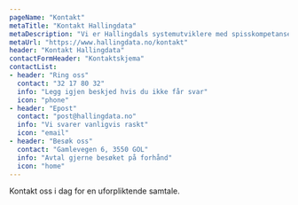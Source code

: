 ```yaml
---
pageName: "Kontakt"
metaTitle: "Kontakt Hallingdata"
metaDescription: "Vi er Hallingdals systemutviklere med spisskompetanse innen blockchain-, web-, database- og app-utvikling"
metaUrl: "https://www.hallingdata.no/kontakt"
header: "Kontakt Hallingdata"
contactFormHeader: "Kontaktskjema"
contactList:
- header: "Ring oss"
  contact: "32 17 80 32"
  info: "Legg igjen beskjed hvis du ikke får svar"
  icon: "phone"
- header: "Epost"
  contact: "post@hallingdata.no"
  info: "Vi svarer vanligvis raskt"
  icon: "email"
- header: "Besøk oss"
  contact: "Gamlevegen 6, 3550 GOL"
  info: "Avtal gjerne besøket på forhånd"
  icon: "home"
---
```

Kontakt oss i dag for en uforpliktende samtale.